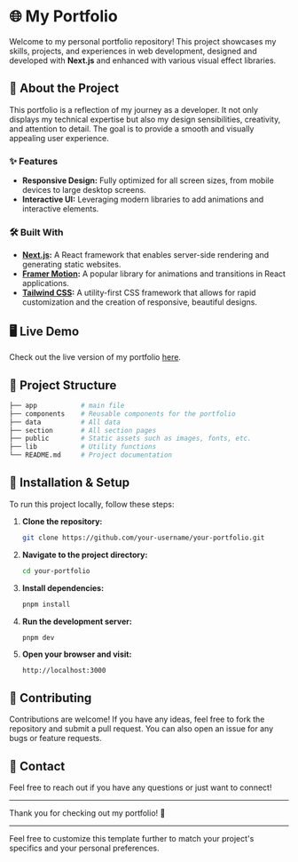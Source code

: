 # 🌐 My Portfolio

Welcome to my personal portfolio repository! This project showcases my skills, projects, and experiences in web development, designed and developed with **Next.js** and enhanced with various visual effect libraries.

## 🚀 About the Project

This portfolio is a reflection of my journey as a developer. It not only displays my technical expertise but also my design sensibilities, creativity, and attention to detail. The goal is to provide a smooth and visually appealing user experience.

### ✨ Features

- **Responsive Design:** Fully optimized for all screen sizes, from mobile devices to large desktop screens.
- **Interactive UI:** Leveraging modern libraries to add animations and interactive elements.

### 🛠️ Built With

- **[Next.js](https://nextjs.org/):** A React framework that enables server-side rendering and generating static websites.
- **[Framer Motion](https://www.framer.com/motion/):** A popular library for animations and transitions in React applications.
- **[Tailwind CSS](https://tailwindcss.com/):** A utility-first CSS framework that allows for rapid customization and the creation of responsive, beautiful designs.


## 🖥️ Live Demo

Check out the live version of my portfolio [here](https://my-portfolio-virid-rho-21.vercel.app).

## 📂 Project Structure

```bash
├── app           # main file 
├── components    # Reusable components for the portfolio
├── data          # All data
├── section       # All section pages 
├── public        # Static assets such as images, fonts, etc.
├── lib           # Utility functions
└── README.md     # Project documentation
```

## 🔧 Installation & Setup

To run this project locally, follow these steps:

1. **Clone the repository:**
   ```bash
   git clone https://github.com/your-username/your-portfolio.git
   ```

2. **Navigate to the project directory:**
   ```bash
   cd your-portfolio
   ```

3. **Install dependencies:**
   ```bash
   pnpm install
   ```

4. **Run the development server:**
   ```bash
   pnpm dev
   ```

5. **Open your browser and visit:**
   ```
   http://localhost:3000
   ```

## 🤝 Contributing

Contributions are welcome! If you have any ideas, feel free to fork the repository and submit a pull request. You can also open an issue for any bugs or feature requests.

## 📧 Contact

Feel free to reach out if you have any questions or just want to connect!

---

Thank you for checking out my portfolio! 🎉

---

Feel free to customize this template further to match your project's specifics and your personal preferences.
